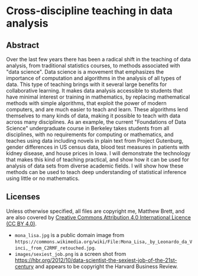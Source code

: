# Cross-discipline teaching in data analysis

## Abstract

Over the last few years there has been a radical shift in the teaching of data
analysis, from traditional statistics courses, to methods associated with
"data science".   Data science is a movement that emphasizes the importance of
computation and algorithms in the analysis of all types of data.   This type
of teaching brings with it several large benefits for collaborative learning.
It makes data analysis accessible to students that have minimal interest or
training in mathematics, by replacing mathematical methods with simple
algorithms, that exploit the power of modern computers, and are much easier to
teach and learn.   These algorithms lend themselves to many kinds of data,
making it possible to teach with data across many disciplines.  As an example,
the current "Foundations of Data Science" undergraduate course in Berkeley
takes students from all disciplines, with no requirements for computing or
mathematics, and teaches using data including novels in plain text from
Project Gutenburg, gender differences in US census data, blood test measures
in patients with kidney disease, and house prices in Iowa.  I will demonstrate
the technology that makes this kind of teaching practical, and show how it can
be used for analysis of data sets from diverse academic fields.  I will show
how these methods can be used to teach deep understanding of statistical
inference using little or no mathematics.

## Licenses

Unless otherwise specified, all files are copyright me, Matthew Brett, and are
also covered by [Creative Commons Attribution 4.0 International Licence (CC BY
4.0)](http://creativecommons.org/licenses/by/4.0).

*   `mona_lisa.jpg` is a public domain image from
    `https://commons.wikimedia.org/wiki/File:Mona_Lisa,_by_Leonardo_da_Vinci,_from_C2RMF_retouched.jpg`.
*   `images/sexiest_job.png` is a screen shot from
    https://hbr.org/2012/10/data-scientist-the-sexiest-job-of-the-21st-century
    and appears to be copyright the Harvard Business Review.
